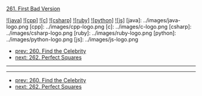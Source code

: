 [261. First Bad Version](https://leetcode.com/problems/first-bad-version/)

[![java]](../java/261-first-bad-version.md)
[![cpp]](../cpp/261-first-bad-version.md)
[![c]](../c/261-first-bad-version.md)
[![csharp]](../csharp/261-first-bad-version.md)
[![ruby]](../ruby/261-first-bad-version.md)
[![python]](../python/261-first-bad-version.md)
[![js]](../js/261-first-bad-version.md)
[java]: ../images/java-logo.png
[cpp]: ../images/cpp-logo.png
[c]: ../images/c-logo.png
[csharp]: ../images/csharp-logo.png
[ruby]: ../images/ruby-logo.png
[python]: ../images/python-logo.png
[js]: ../images/js-logo.png

- [prev: 260. Find the Celebrity](260-find-the-celebrity.md)
- [next: 262. Perfect Squares](262-perfect-squares.md)

---


---

- [prev: 260. Find the Celebrity](260-find-the-celebrity.md)
- [next: 262. Perfect Squares](262-perfect-squares.md)
